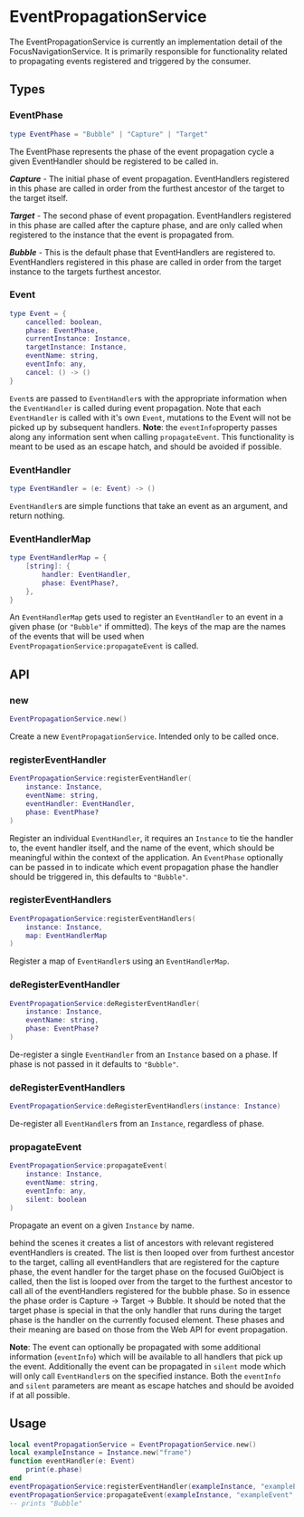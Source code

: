 # EventPropagationService

The EventPropagationService is currently an implementation detail of the FocusNavigationService. It is primarily responsible for functionality related to propagating events registered and triggered by the consumer.

## Types

### EventPhase
```lua
type EventPhase = "Bubble" | "Capture" | "Target"
```
The EventPhase represents the phase of the event propagation cycle a given EventHandler should be registered to be called in.

***Capture*** - The initial phase of event propagation. EventHandlers registered in this phase are called in order from the furthest ancestor of the target to the target itself.

***Target*** - The second phase of event propagation. EventHandlers registered in this phase are called after the capture phase, and are only called when registered to the instance that the event is propagated from.

***Bubble*** - This is the default phase that EventHandlers are registered to. EventHandlers registered in this phase are called in order from the target instance to the targets furthest ancestor.


### Event
```lua
type Event = {
    cancelled: boolean,
    phase: EventPhase,
    currentInstance: Instance,
    targetInstance: Instance,
    eventName: string,
    eventInfo: any,
    cancel: () -> ()
}
```
`Event`s are passed to `EventHandler`s with the appropriate information when the `EventHandler` is called during event propagation. Note that each `EventHandler` is called with it's own `Event`, mutations to the Event will not be picked up by subsequent handlers.
**Note**: the `eventInfo`property passes along any information sent when calling `propagateEvent`. This functionality is meant to be used as an escape hatch, and should be avoided if possible.

### EventHandler
```lua
type EventHandler = (e: Event) -> ()
```
`EventHandler`s are simple functions that take an event as an argument, and return nothing.

### EventHandlerMap
```lua
type EventHandlerMap = {
	[string]: {
		handler: EventHandler,
		phase: EventPhase?,
	},
}
```
An `EventHandlerMap` gets used to register an `EventHandler` to an event in a given phase (or `"Bubble"` if ommitted). The keys of the map are the names of the events that will be used when `EventPropagationService:propagateEvent` is called.

## API

### new

```lua
EventPropagationService.new()
```
Create a new `EventPropagationService`. Intended only to be called once.

### registerEventHandler

```lua
EventPropagationService:registerEventHandler(
    instance: Instance,
    eventName: string,
    eventHandler: EventHandler,
    phase: EventPhase?
)
```
Register an individual `EventHandler`, it requires an `Instance` to tie the handler to, the event handler itself, and the name of the event, which should be meaningful within the context of the application. An `EventPhase` optionally can be passed in to indicate which event propagation phase the handler should be triggered in, this defaults to `"Bubble"`.

### registerEventHandlers

```lua
EventPropagationService:registerEventHandlers(
    instance: Instance,
    map: EventHandlerMap
)
```
Register a map of `EventHandler`s using an `EventHandlerMap`.

### deRegisterEventHandler
```lua
EventPropagationService:deRegisterEventHandler(
    instance: Instance,
    eventName: string,
    phase: EventPhase?
)
```
De-register a single `EventHandler` from an `Instance` based on a phase. If phase is not passed in it defaults to `"Bubble"`.

### deRegisterEventHandlers
```lua
EventPropagationService:deRegisterEventHandlers(instance: Instance)
```
De-register all `EventHandler`s from an `Instance`, regardless of phase.

### propagateEvent
```lua
EventPropagationService:propagateEvent(
    instance: Instance,
    eventName: string,
    eventInfo: any,
    silent: boolean
)
```
Propagate an event on a given `Instance` by name.

behind the scenes it creates a list of ancestors with relevant registered eventHandlers is created. The list is then looped over from furthest ancestor to the target, calling all eventHandlers that are registered for the capture phase, the event handler for the target phase on the focused GuiObject is called, then the list is looped over from the target to the furthest ancestor to call all of the eventHandlers registered for the bubble phase. So in essence the phase order is Capture → Target → Bubble. It should be noted that the target phase is special in that the only handler that runs during the target phase is the handler on the currently focused element. These phases and their meaning are based on those from the Web API for event propagation.

**Note**: The event can optionally be propagated with some additional information (`eventInfo`) which will be available to all handlers that pick up the event. Additionally the event can be propagated in `silent` mode which will only call `EventHandler`s on the specified instance. Both the `eventInfo` and `silent` parameters are meant as escape hatches and should be avoided if at all possible.

## Usage
```lua
local eventPropagationService = EventPropagationService.new()
local exampleInstance = Instance.new("frame")
function eventHandler(e: Event)
    print(e.phase)
end
eventPropagationService:registerEventHandler(exampleInstance, "exampleEvent", eventHandler)
eventPropagationService:propagateEvent(exampleInstance, "exampleEvent", nil, false)
-- prints "Bubble"
```